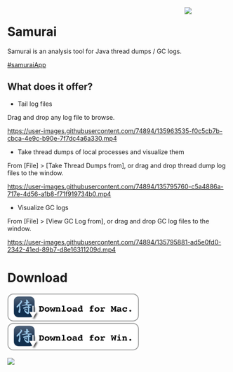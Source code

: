 <a href="https://github.com/yusuke/samurai">
   <img align="right" src="https://github.com/foojayio/badges/raw/main/works_with_openjdk/Works-with-OpenJDK.png"    width="100">
</a>

# Samurai
Samurai is an analysis tool for Java thread dumps / GC logs.

[&#35;samuraiApp](https://twitter.com/search?q=%23samuraiApp&src=typed_query&f=live)

## What does it offer?
- Tail log files

Drag and drop any log file to browse.

https://user-images.githubusercontent.com/74894/135963535-f0c5cb7b-cbca-4e9c-b90e-7f7dc4a6a330.mp4


- Take thread dumps of local processes and visualize them

From [File] > [Take Thread Dumps from], or drag and drop thread dump log files to the window.

https://user-images.githubusercontent.com/74894/135795760-c5a4886a-717e-4d56-a1b8-f71f919734b0.mp4

- Visualize GC logs

From [File] > [View GC Log from], or drag and drop GC log files to the window.

https://user-images.githubusercontent.com/74894/135795881-ad5e0fd0-2342-41ed-89b7-d8e16311209d.mp4

# Download
<a href="https://github.com/yusuke/samurai/releases/download/2021.8/Samurai-2021.8-mac.dmg"><img src="images/mac-download.png" alt="mac" style="width:300px;"/></a>&nbsp;&nbsp;&nbsp;&nbsp;<a href="https://github.com/yusuke/samurai/releases/download/2021.8/Samurai-2021.8-win.zip"><img src="images/win-download.png" alt="win" style="width:300px;"/></a>

<a href="https://twitter.com/samurai_java/status/1445252186892500992?s=21"><img src="./images/matrix-mode-mini.gif" width="500"></a>
